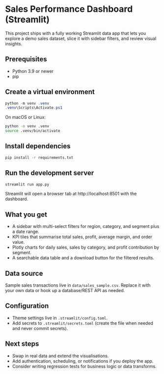 # Sales Performance Dashboard (Streamlit)

This project ships with a fully working Streamlit data app that lets you explore a demo
sales dataset, slice it with sidebar filters, and review visual insights.

## Prerequisites
- Python 3.9 or newer
- pip

## Create a virtual environment
```powershell
python -m venv .venv
.venv\Scripts\Activate.ps1
```

On macOS or Linux:
```bash
python -m venv .venv
source .venv/bin/activate
```

## Install dependencies
```bash
pip install -r requirements.txt
```

## Run the development server
```bash
streamlit run app.py
```

Streamlit will open a browser tab at http://localhost:8501 with the dashboard.

## What you get
- A sidebar with multi-select filters for region, category, and segment plus a date range.
- KPI tiles that summarise total sales, profit, average margin, and order value.
- Plotly charts for daily sales, sales by category, and profit contribution by segment.
- A searchable data table and a download button for the filtered results.

## Data source
Sample sales transactions live in `data/sales_sample.csv`. Replace it with your own data or
hook up a database/REST API as needed.

## Configuration
- Theme settings live in `.streamlit/config.toml`.
- Add secrets to `.streamlit/secrets.toml` (create the file when needed and never commit secrets).

## Next steps
- Swap in real data and extend the visualisations.
- Add authentication, scheduling, or notifications if you deploy the app.
- Consider writing regression tests for business logic or data transforms.
